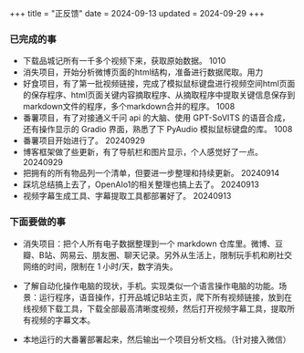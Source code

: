 +++
title = "正反馈"
date = 2024-09-13
updated = 2024-09-29
+++

### 已完成的事

- 下载品城记所有一千多个视频下来，获取原始数据。    1010
- 消失项目，开始分析微博页面的html结构，准备进行数据爬取。用力
- 好食项目，有了第一批视频链接，完成了模拟鼠标键盘进行视频空间html页面的保存程序、html页面关键内容摘取程序、从摘取程序中提取关键信息保存到markdown文件的程序，多个markdown合并的程序。  1008
- 番薯项目，有了对接通义千问 api 的大脑、使用 GPT-SoVITS 的语音合成，还有操作显示的 Gradio 界面，熟悉了下 PyAudio 模拟鼠标键盘的库。  1008
- 番薯项目开始进行了。  20240929
- 博客框架做了些更新，有了导航栏和图片显示，个人感觉好了一点。  20240929
- 把拥有的所有物品列一个清单，但要进一步整理和持续更新。  20240914
- 踩坑总结搞上去了，OpenAIo1的相关整理也搞上去了。  20240913
- 视频字幕生成工具、字幕提取工具都部署好了。    20240913


### 下面要做的事


- 消失项目：把个人所有电子数据整理到一个 markdown 仓库里。微博、豆瓣、B站、网易云、朋友圈、聊天记录。另外从生活上，限制玩手机和刷社交网络的时间，限制在 1 小时/天，数字消失。

- 了解自动化操作电脑的现状，手机。实现类似一个语言操作电脑的功能。场景：运行程序，语音操作，打开品城记B站主页，爬下所有视频链接，放到在线视频下载工具，下载全部最高清晰度视频，然后打开视频字幕工具，提取所有视频的字幕文本。

- 本地运行的大番薯部署起来，然后输出一个项目分析文档。（针对接入微信）